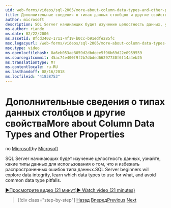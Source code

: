 ```yaml
---
uid: web-forms/videos/sql-2005/more-about-column-data-types-and-other-properties
title: Дополнительные сведения о типах данных столбцов и другие свойства | Документация Майкрософт
author: microsoft
description: SQL Server начинающих будет изучение целостность данных, узнайте, какие типы данных для использования о том, что и избежать распространенных ошибок типа данных.
ms.author: riande
ms.date: 02/22/2006
ms.assetid: 8fcd3402-1711-4f19-b0cc-b91edfe285fc
msc.legacyurl: /web-forms/videos/sql-2005/more-about-column-data-types-and-other-properties
msc.type: video
ms.openlocfilehash: 8a6eb053ae8059d2dbdeee5f96b69d22e0959559
ms.sourcegitcommit: 45ac74e400f9f2b7dbded66297730f6f14a4eb25
ms.translationtype: MT
ms.contentlocale: ru-RU
ms.lasthandoff: 08/16/2018
ms.locfileid: "41838753"
---
```

<a name="more-about-column-data-types-and-other-properties"></a><span data-ttu-id="1c7b9-103">Дополнительные сведения о типах данных столбцов и другие свойства</span><span class="sxs-lookup"><span data-stu-id="1c7b9-103">More about Column Data Types and Other Properties</span></span>
====================
<span data-ttu-id="1c7b9-104">по [Microsoft](https://github.com/microsoft)</span><span class="sxs-lookup"><span data-stu-id="1c7b9-104">by [Microsoft](https://github.com/microsoft)</span></span>

<span data-ttu-id="1c7b9-105">SQL Server начинающих будет изучение целостность данных, узнайте, какие типы данных для использования о том, что и избежать распространенных ошибок типа данных.</span><span class="sxs-lookup"><span data-stu-id="1c7b9-105">SQL Server beginners will explore data integrity, learn which data types to use for what, and avoid common data type pitfalls.</span></span>

[<span data-ttu-id="1c7b9-106">&#9654;Просмотрите видео (21 минут)</span><span class="sxs-lookup"><span data-stu-id="1c7b9-106">&#9654; Watch video (21 minutes)</span></span>](https://channel9.msdn.com/Blogs/ASP-NET-Site-Videos/more-about-column-data-types-and-other-properties)

> [!div class="step-by-step"]
> <span data-ttu-id="1c7b9-107">[Назад](understanding-database-tables-and-records.md)
> [Вперед](designing-relational-database-tables.md)</span><span class="sxs-lookup"><span data-stu-id="1c7b9-107">[Previous](understanding-database-tables-and-records.md)
[Next](designing-relational-database-tables.md)</span></span>
